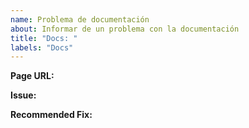 ```yaml
---
name: Problema de documentación
about: Informar de un problema con la documentación
title: "Docs: "
labels: "Docs"
---
```


<!--
  Antes de comenzar, puedes enviar correcciones para estos, ya que todos los documentos (en inglés) están
  dentro de este repositorio en formato markdown en ./packages/documentation/copy/en/*

  Sin embargo, también se agradecen los informes, especialmente si parecen controvertidos.
-->

<!-- Informe de problema -->

**Page URL:** <!-- ¿Dónde podemos encontrar los documentos incorrectos? -->

**Issue:** <!-- ¿Qué tiene de malo? -->

**Recommended Fix:** <!-- ¿Cómo deberíamos arreglarlo? -->
